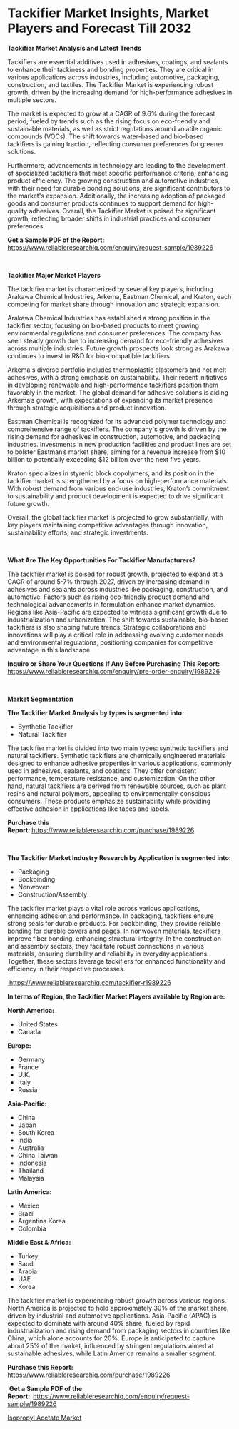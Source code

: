 <p><h1>Tackifier Market Insights, Market Players and Forecast Till 2032</h1></p><p><strong>Tackifier Market Analysis and Latest Trends</strong></p>
<p><p>Tackifiers are essential additives used in adhesives, coatings, and sealants to enhance their tackiness and bonding properties. They are critical in various applications across industries, including automotive, packaging, construction, and textiles. The Tackifier Market is experiencing robust growth, driven by the increasing demand for high-performance adhesives in multiple sectors. </p><p>The market is expected to grow at a CAGR of 9.6% during the forecast period, fueled by trends such as the rising focus on eco-friendly and sustainable materials, as well as strict regulations around volatile organic compounds (VOCs). The shift towards water-based and bio-based tackifiers is gaining traction, reflecting consumer preferences for greener solutions.</p><p>Furthermore, advancements in technology are leading to the development of specialized tackifiers that meet specific performance criteria, enhancing product efficiency. The growing construction and automotive industries, with their need for durable bonding solutions, are significant contributors to the market's expansion. Additionally, the increasing adoption of packaged goods and consumer products continues to support demand for high-quality adhesives. Overall, the Tackifier Market is poised for significant growth, reflecting broader shifts in industrial practices and consumer preferences.</p></p>
<p><strong>Get a Sample PDF of the Report:&nbsp;</strong> <a href="https://www.reliableresearchiq.com/enquiry/request-sample/1989226?utm_campaign=2735&utm_medium=2&utm_source=Github&utm_content=ia&utm_term=01042025&utm_id=tackifier">https://www.reliableresearchiq.com/enquiry/request-sample/1989226</a></p>
<p>&nbsp;</p>
<p><strong>Tackifier Major Market Players</strong></p>
<p><p>The tackifier market is characterized by several key players, including Arakawa Chemical Industries, Arkema, Eastman Chemical, and Kraton, each competing for market share through innovation and strategic expansion.</p><p>Arakawa Chemical Industries has established a strong position in the tackifier sector, focusing on bio-based products to meet growing environmental regulations and consumer preferences. The company has seen steady growth due to increasing demand for eco-friendly adhesives across multiple industries. Future growth prospects look strong as Arakawa continues to invest in R&D for bio-compatible tackifiers.</p><p>Arkema's diverse portfolio includes thermoplastic elastomers and hot melt adhesives, with a strong emphasis on sustainability. Their recent initiatives in developing renewable and high-performance tackifiers position them favorably in the market. The global demand for adhesive solutions is aiding Arkema’s growth, with expectations of expanding its market presence through strategic acquisitions and product innovation.</p><p>Eastman Chemical is recognized for its advanced polymer technology and comprehensive range of tackifiers. The company's growth is driven by the rising demand for adhesives in construction, automotive, and packaging industries. Investments in new production facilities and product lines are set to bolster Eastman’s market share, aiming for a revenue increase from $10 billion to potentially exceeding $12 billion over the next five years.</p><p>Kraton specializes in styrenic block copolymers, and its position in the tackifier market is strengthened by a focus on high-performance materials. With robust demand from various end-use industries, Kraton’s commitment to sustainability and product development is expected to drive significant future growth.</p><p>Overall, the global tackifier market is projected to grow substantially, with key players maintaining competitive advantages through innovation, sustainability efforts, and strategic investments.</p></p>
<p>&nbsp;</p>
<p><strong>What Are The Key Opportunities For Tackifier Manufacturers?</strong></p>
<p><p>The tackifier market is poised for robust growth, projected to expand at a CAGR of around 5-7% through 2027, driven by increasing demand in adhesives and sealants across industries like packaging, construction, and automotive. Factors such as rising eco-friendly product demand and technological advancements in formulation enhance market dynamics. Regions like Asia-Pacific are expected to witness significant growth due to industrialization and urbanization. The shift towards sustainable, bio-based tackifiers is also shaping future trends. Strategic collaborations and innovations will play a critical role in addressing evolving customer needs and environmental regulations, positioning companies for competitive advantage in this landscape.</p></p>
<p><strong>Inquire or Share Your Questions If Any Before Purchasing This Report:</strong> <a href="https://www.reliableresearchiq.com/enquiry/pre-order-enquiry/1989226?utm_campaign=2735&utm_medium=2&utm_source=Github&utm_content=ia&utm_term=01042025&utm_id=tackifier">https://www.reliableresearchiq.com/enquiry/pre-order-enquiry/1989226</a></p>
<p>&nbsp;</p>
<p><strong>Market Segmentation</strong></p>
<p><strong>The Tackifier Market Analysis by types is segmented into:</strong></p>
<p><ul><li>Synthetic Tackifier</li><li>Natural Tackifier</li></ul></p>
<p><p>The tackifier market is divided into two main types: synthetic tackifiers and natural tackifiers. Synthetic tackifiers are chemically engineered materials designed to enhance adhesive properties in various applications, commonly used in adhesives, sealants, and coatings. They offer consistent performance, temperature resistance, and customization. On the other hand, natural tackifiers are derived from renewable sources, such as plant resins and natural polymers, appealing to environmentally-conscious consumers. These products emphasize sustainability while providing effective adhesion in applications like tapes and labels.</p></p>
<p><strong>Purchase this Report:&nbsp;</strong><a href="https://www.reliableresearchiq.com/purchase/1989226?utm_campaign=2735&utm_medium=2&utm_source=Github&utm_content=ia&utm_term=01042025&utm_id=tackifier">https://www.reliableresearchiq.com/purchase/1989226</a></p>
<p>&nbsp;</p>
<p><strong>The Tackifier Market Industry Research by Application is segmented into:</strong></p>
<p><ul><li>Packaging</li><li>Bookbinding</li><li>Nonwoven</li><li>Construction/Assembly</li></ul></p>
<p><p>The tackifier market plays a vital role across various applications, enhancing adhesion and performance. In packaging, tackifiers ensure strong seals for durable products. For bookbinding, they provide reliable bonding for durable covers and pages. In nonwoven materials, tackifiers improve fiber bonding, enhancing structural integrity. In the construction and assembly sectors, they facilitate robust connections in various materials, ensuring durability and reliability in everyday applications. Together, these sectors leverage tackifiers for enhanced functionality and efficiency in their respective processes.</p></p>
<p><a href="https://www.reliableresearchiq.com/tackifier-r1989226?utm_campaign=2735&utm_medium=2&utm_source=Github&utm_content=ia&utm_term=01042025&utm_id=tackifier">&nbsp;https://www.reliableresearchiq.com/tackifier-r1989226</a></p>
<p><strong>In terms of Region, the Tackifier Market Players available by Region are:</strong></p>
<p>
    <p> <strong> North America: </strong>
        <ul>
            <li>United States</li>
            <li>Canada</li>
        </ul>
        </p> 
    <p> <strong> Europe: </strong>
        <ul>
            <li>Germany</li>
            <li>France</li>
            <li>U.K.</li>
            <li>Italy</li>
            <li>Russia</li>
        </ul>
        </p> 
    <p> <strong> Asia-Pacific: </strong>
        <ul>
            <li>China</li>
            <li>Japan</li>
            <li>South Korea</li>
            <li>India</li>
            <li>Australia</li>
            <li>China Taiwan</li>
            <li>Indonesia</li>
            <li>Thailand</li>
            <li>Malaysia</li>
        </ul>
        </p> 
    <p> <strong> Latin America: </strong>
        <ul>
            <li>Mexico</li>
            <li>Brazil</li>
            <li>Argentina Korea</li>
            <li>Colombia</li>
        </ul>
        </p> 
    <p> <strong> Middle East & Africa: </strong>
        <ul>
            <li>Turkey</li>
            <li>Saudi</li>
            <li>Arabia</li>
            <li>UAE</li>
            <li>Korea</li>
        </ul>
    </p>
    </p>
<p><p>The tackifier market is experiencing robust growth across various regions. North America is projected to hold approximately 30% of the market share, driven by industrial and automotive applications. Asia-Pacific (APAC) is expected to dominate with around 40% share, fueled by rapid industrialization and rising demand from packaging sectors in countries like China, which alone accounts for 20%. Europe is anticipated to capture about 25% of the market, influenced by stringent regulations aimed at sustainable adhesives, while Latin America remains a smaller segment.</p></p>
<p><strong>Purchase this Report: </strong><a href="https://www.reliableresearchiq.com/purchase/1989226?utm_campaign=2735&utm_medium=2&utm_source=Github&utm_content=ia&utm_term=01042025&utm_id=tackifier">https://www.reliableresearchiq.com/purchase/1989226</a></p>
<p>&nbsp;<strong>Get a Sample PDF of the Report:&nbsp;&nbsp;</strong><a href="https://www.reliableresearchiq.com/enquiry/request-sample/1989226?utm_campaign=2735&utm_medium=2&utm_source=Github&utm_content=ia&utm_term=01042025&utm_id=tackifier">https://www.reliableresearchiq.com/enquiry/request-sample/1989226</a></p>
<p><strong></strong></p>
<p><p><a href="https://github.com/watzondechao/Market-Research-Report-List-1/blob/main/isopropyl-acetate-market.md?utm_campaign=2735&utm_medium=2&utm_source=Github&utm_content=ia&utm_term=01042025&utm_id=tackifier">Isopropyl Acetate Market</a></p></p>